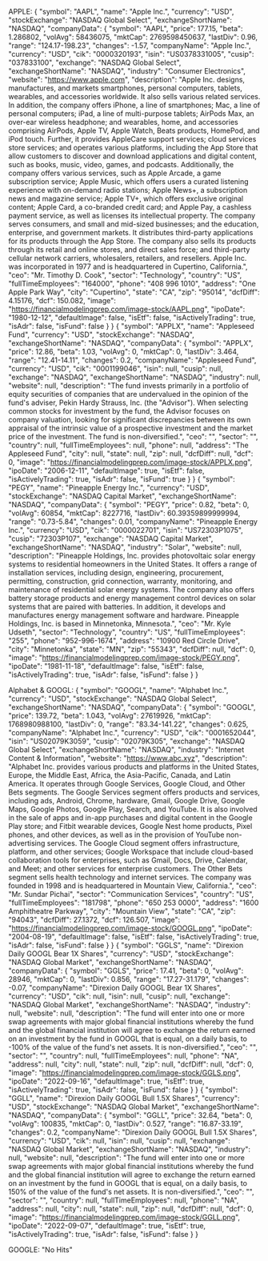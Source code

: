 APPLE:
{
  "symbol": "AAPL",
  "name": "Apple Inc.",
  "currency": "USD",
  "stockExchange": "NASDAQ Global Select",
  "exchangeShortName": "NASDAQ",
  "companyData": {
    "symbol": "AAPL",
    "price": 177.15,
    "beta": 1.286802,
    "volAvg": 58436075,
    "mktCap": 2769598450637,
    "lastDiv": 0.96,
    "range": "124.17-198.23",
    "changes": -1.57,
    "companyName": "Apple Inc.",
    "currency": "USD",
    "cik": "0000320193",
    "isin": "US0378331005",
    "cusip": "037833100",
    "exchange": "NASDAQ Global Select",
    "exchangeShortName": "NASDAQ",
    "industry": "Consumer Electronics",
    "website": "https://www.apple.com",
    "description": "Apple Inc. designs, manufactures, and markets smartphones, personal computers, tablets, wearables, and accessories worldwide. It also sells various related services. In addition, the company offers iPhone, a line of smartphones; Mac, a line of personal computers; iPad, a line of multi-purpose tablets; AirPods Max, an over-ear wireless headphone; and wearables, home, and accessories comprising AirPods, Apple TV, Apple Watch, Beats products, HomePod, and iPod touch. Further, it provides AppleCare support services; cloud services store services; and operates various platforms, including the App Store that allow customers to discover and download applications and digital content, such as books, music, video, games, and podcasts. Additionally, the company offers various services, such as Apple Arcade, a game subscription service; Apple Music, which offers users a curated listening experience with on-demand radio stations; Apple News+, a subscription news and magazine service; Apple TV+, which offers exclusive original content; Apple Card, a co-branded credit card; and Apple Pay, a cashless payment service, as well as licenses its intellectual property. The company serves consumers, and small and mid-sized businesses; and the education, enterprise, and government markets. It distributes third-party applications for its products through the App Store. The company also sells its products through its retail and online stores, and direct sales force; and third-party cellular network carriers, wholesalers, retailers, and resellers. Apple Inc. was incorporated in 1977 and is headquartered in Cupertino, California.",
    "ceo": "Mr. Timothy D. Cook",
    "sector": "Technology",
    "country": "US",
    "fullTimeEmployees": "164000",
    "phone": "408 996 1010",
    "address": "One Apple Park Way",
    "city": "Cupertino",
    "state": "CA",
    "zip": "95014",
    "dcfDiff": 4.15176,
    "dcf": 150.082,
    "image": "https://financialmodelingprep.com/image-stock/AAPL.png",
    "ipoDate": "1980-12-12",
    "defaultImage": false,
    "isEtf": false,
    "isActivelyTrading": true,
    "isAdr": false,
    "isFund": false
  }
}
{
  "symbol": "APPLX",
  "name": "Appleseed Fund",
  "currency": "USD",
  "stockExchange": "NASDAQ",
  "exchangeShortName": "NASDAQ",
  "companyData": {
    "symbol": "APPLX",
    "price": 12.86,
    "beta": 1.03,
    "volAvg": 0,
    "mktCap": 0,
    "lastDiv": 3.464,
    "range": "12.41-14.11",
    "changes": 0.2,
    "companyName": "Appleseed Fund",
    "currency": "USD",
    "cik": "0001199046",
    "isin": null,
    "cusip": null,
    "exchange": "NASDAQ",
    "exchangeShortName": "NASDAQ",
    "industry": null,
    "website": null,
    "description": "The fund invests primarily in a portfolio of equity securities of companies that are undervalued in the opinion of the fund's adviser, Pekin Hardy Strauss, Inc. (the \"Advisor\"). When selecting common stocks for investment by the fund, the Advisor focuses on company valuation, looking for significant discrepancies between its own appraisal of the intrinsic value of a prospective investment and the market price of the investment. The fund is non-diversified.",
    "ceo": "",
    "sector": "",
    "country": null,
    "fullTimeEmployees": null,
    "phone": null,
    "address": "The Appleseed Fund",
    "city": null,
    "state": null,
    "zip": null,
    "dcfDiff": null,
    "dcf": 0,
    "image": "https://financialmodelingprep.com/image-stock/APPLX.png",
    "ipoDate": "2006-12-11",
    "defaultImage": true,
    "isEtf": false,
    "isActivelyTrading": true,
    "isAdr": false,
    "isFund": true
  }
}
{
  "symbol": "PEGY",
  "name": "Pineapple Energy Inc.",
  "currency": "USD",
  "stockExchange": "NASDAQ Capital Market",
  "exchangeShortName": "NASDAQ",
  "companyData": {
    "symbol": "PEGY",
    "price": 0.82,
    "beta": 0,
    "volAvg": 60854,
    "mktCap": 8227716,
    "lastDiv": 60.39359899999994,
    "range": "0.73-5.84",
    "changes": 0.01,
    "companyName": "Pineapple Energy Inc.",
    "currency": "USD",
    "cik": "0000022701",
    "isin": "US72303P1075",
    "cusip": "72303P107",
    "exchange": "NASDAQ Capital Market",
    "exchangeShortName": "NASDAQ",
    "industry": "Solar",
    "website": null,
    "description": "Pineapple Holdings, Inc. provides photovoltaic solar energy systems to residential homeowners in the United States. It offers a range of installation services, including design, engineering, procurement, permitting, construction, grid connection, warranty, monitoring, and maintenance of residential solar energy systems. The company also offers battery storage products and energy management control devices on solar systems that are paired with batteries. In addition, it develops and manufactures energy management software and hardware. Pineapple Holdings, Inc. is based in Minnetonka, Minnesota.",
    "ceo": "Mr. Kyle  Udseth",
    "sector": "Technology",
    "country": "US",
    "fullTimeEmployees": "255",
    "phone": "952-996-1674",
    "address": "10900 Red Circle Drive",
    "city": "Minnetonka",
    "state": "MN",
    "zip": "55343",
    "dcfDiff": null,
    "dcf": 0,
    "image": "https://financialmodelingprep.com/image-stock/PEGY.png",
    "ipoDate": "1981-11-18",
    "defaultImage": false,
    "isEtf": false,
    "isActivelyTrading": true,
    "isAdr": false,
    "isFund": false
  }
}

Alphabet & GOOGL:
{
  "symbol": "GOOGL",
  "name": "Alphabet Inc.",
  "currency": "USD",
  "stockExchange": "NASDAQ Global Select",
  "exchangeShortName": "NASDAQ",
  "companyData": {
    "symbol": "GOOGL",
    "price": 139.72,
    "beta": 1.043,
    "volAvg": 27619926,
    "mktCap": 1768980988100,
    "lastDiv": 0,
    "range": "83.34-141.22",
    "changes": 0.625,
    "companyName": "Alphabet Inc.",
    "currency": "USD",
    "cik": "0001652044",
    "isin": "US02079K3059",
    "cusip": "02079K305",
    "exchange": "NASDAQ Global Select",
    "exchangeShortName": "NASDAQ",
    "industry": "Internet Content & Information",
    "website": "https://www.abc.xyz",
    "description": "Alphabet Inc. provides various products and platforms in the United States, Europe, the Middle East, Africa, the Asia-Pacific, Canada, and Latin America. It operates through Google Services, Google Cloud, and Other Bets segments. The Google Services segment offers products and services, including ads, Android, Chrome, hardware, Gmail, Google Drive, Google Maps, Google Photos, Google Play, Search, and YouTube. It is also involved in the sale of apps and in-app purchases and digital content in the Google Play store; and Fitbit wearable devices, Google Nest home products, Pixel phones, and other devices, as well as in the provision of YouTube non-advertising services. The Google Cloud segment offers infrastructure, platform, and other services; Google Workspace that include cloud-based collaboration tools for enterprises, such as Gmail, Docs, Drive, Calendar, and Meet; and other services for enterprise customers. The Other Bets segment sells health technology and internet services. The company was founded in 1998 and is headquartered in Mountain View, California.",
    "ceo": "Mr. Sundar  Pichai",
    "sector": "Communication Services",
    "country": "US",
    "fullTimeEmployees": "181798",
    "phone": "650 253 0000",
    "address": "1600 Amphitheatre Parkway",
    "city": "Mountain View",
    "state": "CA",
    "zip": "94043",
    "dcfDiff": 27.1372,
    "dcf": 126.507,
    "image": "https://financialmodelingprep.com/image-stock/GOOGL.png",
    "ipoDate": "2004-08-19",
    "defaultImage": false,
    "isEtf": false,
    "isActivelyTrading": true,
    "isAdr": false,
    "isFund": false
  }
}
{
  "symbol": "GGLS",
  "name": "Direxion Daily GOOGL Bear 1X Shares",
  "currency": "USD",
  "stockExchange": "NASDAQ Global Market",
  "exchangeShortName": "NASDAQ",
  "companyData": {
    "symbol": "GGLS",
    "price": 17.41,
    "beta": 0,
    "volAvg": 28946,
    "mktCap": 0,
    "lastDiv": 0.856,
    "range": "17.27-31.179",
    "changes": -0.07,
    "companyName": "Direxion Daily GOOGL Bear 1X Shares",
    "currency": "USD",
    "cik": null,
    "isin": null,
    "cusip": null,
    "exchange": "NASDAQ Global Market",
    "exchangeShortName": "NASDAQ",
    "industry": null,
    "website": null,
    "description": "The fund will enter into one or more swap agreements with major global financial institutions whereby the fund and the global financial institution will agree to exchange the return earned on an investment by the fund in GOOGL that is equal, on a daily basis, to -100% of the value of the fund's net assets. It is non-diversified.",
    "ceo": "",
    "sector": "",
    "country": null,
    "fullTimeEmployees": null,
    "phone": "NA",
    "address": null,
    "city": null,
    "state": null,
    "zip": null,
    "dcfDiff": null,
    "dcf": 0,
    "image": "https://financialmodelingprep.com/image-stock/GGLS.png",
    "ipoDate": "2022-09-16",
    "defaultImage": true,
    "isEtf": true,
    "isActivelyTrading": true,
    "isAdr": false,
    "isFund": false
  }
}
{
  "symbol": "GGLL",
  "name": "Direxion Daily GOOGL Bull 1.5X Shares",
  "currency": "USD",
  "stockExchange": "NASDAQ Global Market",
  "exchangeShortName": "NASDAQ",
  "companyData": {
    "symbol": "GGLL",
    "price": 32.64,
    "beta": 0,
    "volAvg": 100835,
    "mktCap": 0,
    "lastDiv": 0.527,
    "range": "16.87-33.19",
    "changes": 0.2,
    "companyName": "Direxion Daily GOOGL Bull 1.5X Shares",
    "currency": "USD",
    "cik": null,
    "isin": null,
    "cusip": null,
    "exchange": "NASDAQ Global Market",
    "exchangeShortName": "NASDAQ",
    "industry": null,
    "website": null,
    "description": "The fund will enter into one or more swap agreements with major global financial institutions whereby the fund and the global financial institution will agree to exchange the return earned on an investment by the fund in GOOGL that is equal, on a daily basis, to 150% of the value of the fund's net assets. It is non-diversified.",
    "ceo": "",
    "sector": "",
    "country": null,
    "fullTimeEmployees": null,
    "phone": "NA",
    "address": null,
    "city": null,
    "state": null,
    "zip": null,
    "dcfDiff": null,
    "dcf": 0,
    "image": "https://financialmodelingprep.com/image-stock/GGLL.png",
    "ipoDate": "2022-09-07",
    "defaultImage": true,
    "isEtf": true,
    "isActivelyTrading": true,
    "isAdr": false,
    "isFund": false
  }
}

GOOGLE:
"No Hits"